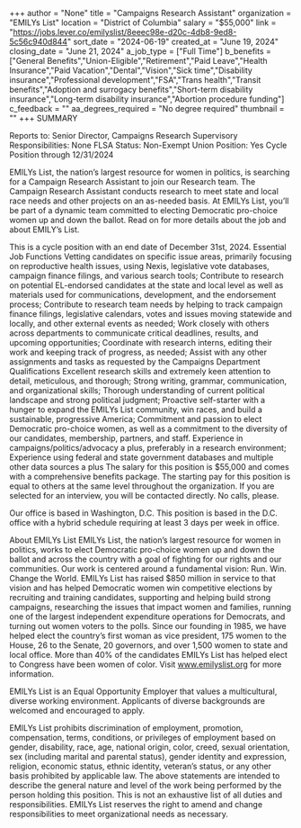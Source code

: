 +++
author = "None"
title = "Campaigns Research Assistant"
organization = "EMILYs List"
location = "District of Columbia"
salary = "$55,000"
link = "https://jobs.lever.co/emilyslist/8eeec98e-d20c-4db8-9ed8-5c56c940d844"
sort_date = "2024-06-19"
created_at = "June 19, 2024"
closing_date = "June 21, 2024"
a_job_type = ["Full Time"]
b_benefits = ["General Benefits","Union-Eligible","Retirement","Paid Leave","Health Insurance","Paid Vacation","Dental","Vision","Sick time","Disability insurance","Professional development","FSA","Trans health","Transit benefits","Adoption and surrogacy benefits","Short-term disability insurance","Long-term disability insurance","Abortion procedure funding"]
c_feedback = ""
aa_degrees_required = "No degree required"
thumbnail = ""
+++
SUMMARY

Reports to: Senior Director, Campaigns Research
Supervisory Responsibilities: None 
FLSA Status: Non-Exempt 
Union Position: Yes 
Cycle Position through 12/31/2024

EMILYs List, the nation’s largest resource for women in politics, is searching for a Campaign Research Assistant to join our Research team. The Campaign Research Assistant conducts research to meet state and local race needs and other projects on an as-needed basis. At EMILYs List, you’ll be part of a dynamic team committed to electing Democratic pro-choice women up and down the ballot. Read on for more details about the job and about EMILY’s List. 

This is a cycle position with an end date of December 31st, 2024.
Essential Job Functions
Vetting candidates on specific issue areas, primarily focusing on reproductive health issues, using Nexis, legislative vote databases, campaign finance filings, and various search tools; 
Contribute to research on potential EL-endorsed candidates at the state and local level as well as materials used for communications, development, and the endorsement process; 
Contribute to research team needs by helping to track campaign finance filings, legislative calendars, votes and issues moving statewide and locally, and other external events as needed; 
Work closely with others across departments to communicate critical deadlines, results, and upcoming opportunities; 
Coordinate with research interns, editing their work and keeping track of progress, as needed; 
Assist with any other assignments and tasks as requested by the Campaigns Department
Qualifications
Excellent research skills and extremely keen attention to detail, meticulous, and thorough; 
Strong writing, grammar, communication, and organizational skills; 
Thorough understanding of current political landscape and strong political judgment; 
Proactive self-starter with a hunger to expand the EMILYs List community, win races, and build a sustainable, progressive America; 
Commitment and passion to elect Democratic pro-choice women, as well as a commitment to the diversity of our candidates, membership, partners, and staff. 
Experience in campaigns/politics/advocacy a plus, preferably in a research environment; 
Experience using federal and state government databases and multiple other data sources a plus
The salary for this position is $55,000 and comes with a comprehensive benefits package. The starting pay for this position is equal to others at the same level throughout the organization. If you are selected for an interview, you will be contacted directly. No calls, please.

Our office is based in Washington, D.C. This position is based in the D.C. office with a hybrid schedule requiring at least 3 days per week in office.

About EMILYs List
EMILYs List, the nation’s largest resource for women in politics, works to elect Democratic pro-choice women up and down the ballot and across the country with a goal of fighting for our rights and our communities. Our work is centered around a fundamental vision: Run. Win. Change the World. EMILYs List has raised $850 million in service to that vision and has helped Democratic women win competitive elections by recruiting and training candidates, supporting and helping build strong campaigns, researching the issues that impact women and families, running one of the largest independent expenditure operations for Democrats, and turning out women voters to the polls. Since our founding in 1985, we have helped elect the country’s first woman as vice president, 175 women to the House, 26 to the Senate, 20 governors, and over 1,500 women to state and local office. More than 40% of the candidates EMILYs List has helped elect to Congress have been women of color. Visit www.emilyslist.org for more information.

EMILYs List is an Equal Opportunity Employer that values a multicultural, diverse working environment. Applicants of diverse backgrounds are welcomed and encouraged to apply.

EMILYs List prohibits discrimination of employment, promotion, compensation, terms, conditions, or privileges of employment based on gender, disability, race, age, national origin, color, creed, sexual orientation, sex (including marital and parental status), gender identity and expression, religion, economic status, ethnic identity, veteran’s status, or any other basis prohibited by applicable law. The above statements are intended to describe the general nature and level of the work being performed by the person holding this position.  This is not an exhaustive list of all duties and responsibilities. EMILYs List reserves the right to amend and change responsibilities to meet organizational needs as necessary.
